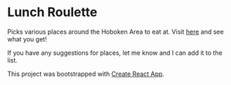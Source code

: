# Lunch Roulette

Picks various places around the Hoboken Area to eat at. Visit [here](https://rzhou10.github.io/Lunch-Roulette) and see what you get! 

If you have any suggestions for places, let me know and I can add it to the list.

This project was bootstrapped with [Create React App](https://github.com/facebook/create-react-app).